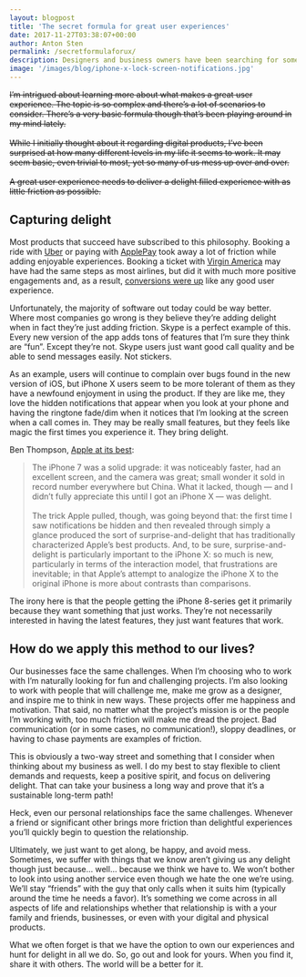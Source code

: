 ```yaml
---
layout: blogpost
title: 'The secret formula for great user experiences'
date: 2017-11-27T03:38:07+00:00
author: Anton Sten
permalink: /secretformulaforux/
description: Designers and business owners have been searching for something that their users want more than anything else. An amazing user experience. This is really hard to pull off as sometimes throwing features at solution isn't the right move. It just adds friction. So how do you pull it off? Sometimes it's just knowing the secret formula.
image: '/images/blog/iphone-x-lock-screen-notifications.jpg'
---
```

~~I’m intrigued about learning more about what makes a great user experience. The topic is so  complex and there’s a lot of scenarios to consider. There’s a very basic formula though that’s been playing around in my mind lately.<br><br>While I initially thought about it regarding digital products, I’ve been surprised at how many different levels in my life it seems to work. It may seem basic, even trivial to most, yet so many of us mess up over and over.<br><br>A great user experience needs to deliver a delight filled experience with as little friction as possible.~~

## Capturing delight
Most products that succeed have subscribed to this philosophy. Booking a ride with [Uber](https://www.uber.com/invite/uberantonsten) or paying with [ApplePay](https://www.apple.com/apple-pay/) took away a lot of friction while adding enjoyable experiences. Booking a ticket with [Virgin America](https://www.virginamerica.com/) may have had the same steps as most airlines, but did it with much more positive engagements and, as a result, [conversions were up](https://work.co/virgin-america) like any good user experience.

Unfortunately, the majority of software out today could be way better. Where most companies go wrong is they believe they’re adding delight when in fact they’re just adding friction. Skype is a perfect example of this. Every new version of the app adds tons of features that I’m sure they think are “fun”. Except they’re not. Skype users just want good call quality and be able to send messages easily. Not stickers.

As an example, users will continue to complain over bugs found in the new version of iOS, but iPhone X users seem to be more tolerant of them as they have a newfound enjoyment in using the product. If they are like me, they love the hidden notifications that appear when you look at your phone and having the ringtone fade/dim when it notices that I’m looking at the screen when a call comes in. They may be really small features, but they feels like magic the first times you experience it. They bring delight.

Ben Thompson, [Apple at its best](https://stratechery.com/2017/apple-at-its-best/):

>The iPhone 7 was a solid upgrade: it was noticeably faster, had an excellent screen, and the camera was great; small wonder it sold in record number everywhere but China. What it lacked, though — and I didn’t fully appreciate this until I got an iPhone X — was delight.<br><br>The trick Apple pulled, though, was going beyond that: the first time I saw notifications be hidden and then revealed through simply a glance produced the sort of surprise-and-delight that has traditionally characterized Apple’s best products. And, to be sure, surprise-and-delight is particularly important to the iPhone X: so much is new, particularly in terms of the interaction model, that frustrations are inevitable; in that Apple’s attempt to analogize the iPhone X to the original iPhone is more about contrasts than comparisons.

The irony here is that the people getting the iPhone 8-series get it primarily because they want something that just works. They’re not necessarily interested in having the latest features, they just want features that work.

## How do we apply this method to our lives?

Our businesses face the same challenges. When I’m choosing who to work with I’m naturally looking for fun and challenging projects. I’m also looking to work with people that will challenge me, make me grow as a designer, and inspire me to think in new ways. These projects offer me happiness and motivation. That said, no matter what the project’s mission is or the people I’m working with, too much friction will make me dread the project. Bad communication (or in some cases, no communication!), sloppy deadlines, or having to chase payments are examples of friction.

This is obviously a two-way street and something that I consider when thinking about my business as well. I do my best to stay flexible to client demands and requests, keep a positive spirit, and focus on delivering delight. That can take your business a long way and prove that it’s a sustainable long-term path!

Heck, even our personal relationships face the same challenges. Whenever a friend or significant other brings more friction than delightful experiences you’ll quickly begin to question the relationship.

Ultimately, we just want to get along, be happy, and avoid mess. Sometimes, we suffer with things that we know aren’t giving us any delight though just because… well… because we think we have to. We won’t bother to look into using another service even though we hate the one we’re using. We’ll stay “friends” with the guy that only calls when it suits him (typically around the time he needs a favor).  It’s something we come across in all aspects of life and relationships whether that relationship is with a your family and friends, businesses, or even with your digital and physical products.  

What we often forget is that we have the option to own our experiences and hunt for delight in all we do. So, go out and look for yours. When you find it, share it with others. The world will be a better for it.
